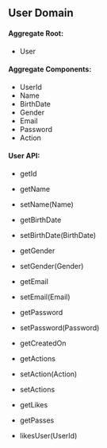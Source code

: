 ## User Domain

#### Aggregate Root:

- User


#### Aggregate Components:

- UserId
- Name
- BirthDate
- Gender
- Email
- Password
- Action


#### User API:

- getId

- getName
- setName(Name)

- getBirthDate
- setBirthDate(BirthDate)

- getGender
- setGender(Gender)

- getEmail
- setEmail(Email)

- getPassword
- setPassword(Password)

- getCreatedOn

- getActions
- setAction(Action)
- setActions
- getLikes
- getPasses
- likesUser(UserId)
